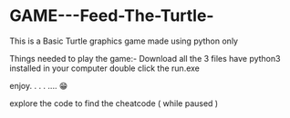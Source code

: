 # GAME---Feed-The-Turtle-


This is a Basic Turtle graphics game made using python only

Things needed to play the game:-
Download all the 3 files
have python3 installed in your computer
double click the run.exe 

enjoy. .  . . ....  😁        
     
     
     
     
explore the code to find the cheatcode ( while paused )
